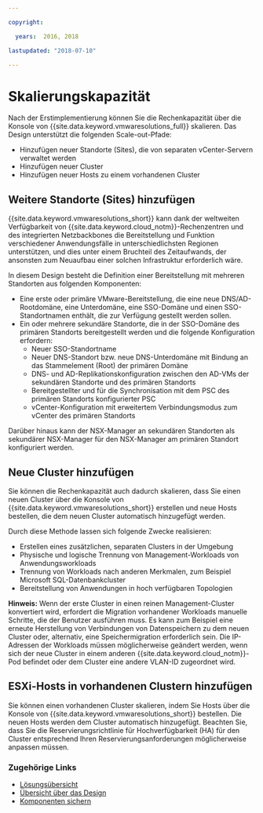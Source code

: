 ```yaml
---

copyright:

  years:  2016, 2018

lastupdated: "2018-07-10"

---
```


# Skalierungskapazität

Nach der Erstimplementierung können Sie die Rechenkapazität über die Konsole von {{site.data.keyword.vmwaresolutions_full}} skalieren. Das Design unterstützt die folgenden Scale-out-Pfade:
* Hinzufügen neuer Standorte (Sites), die von separaten vCenter-Servern verwaltet werden
* Hinzufügen neuer Cluster
* Hinzufügen neuer Hosts zu einem vorhandenen Cluster

## Weitere Standorte (Sites) hinzufügen

{{site.data.keyword.vmwaresolutions_short}} kann dank der weltweiten Verfügbarkeit von {{site.data.keyword.cloud_notm}}-Rechenzentren und des integrierten Netzbackbones die Bereitstellung und Funktion verschiedener Anwendungsfälle in unterschiedlichsten Regionen unterstützen, und dies unter einem Bruchteil des Zeitaufwands, der ansonsten zum Neuaufbau einer solchen Infrastruktur erforderlich wäre.

In diesem Design besteht die Definition einer Bereitstellung mit mehreren Standorten aus folgenden Komponenten:
* Eine erste oder primäre VMware-Bereitstellung, die eine neue DNS/AD-Rootdomäne, eine Unterdomäne, eine SSO-Domäne und einen SSO-Standortnamen enthält, die zur Verfügung gestellt werden sollen.
* Ein oder mehrere sekundäre Standorte, die in der SSO-Domäne des primären Standorts bereitgestellt werden und die folgende Konfiguration erfordern:
   * Neuer SSO-Standortname
   * Neuer DNS-Standort bzw. neue DNS-Unterdomäne mit Bindung an das Stammelement (Root) der primären Domäne
   * DNS- und AD-Replikationskonfiguration zwischen den AD-VMs der sekundären Standorte und des primären Standorts
   * Bereitgestellter und für die Synchronisation mit dem PSC des primären Standorts konfigurierter PSC
   * vCenter-Konfiguration mit erweitertem Verbindungsmodus zum vCenter des primären Standorts

Darüber hinaus kann der NSX-Manager an sekundären Standorten als sekundärer NSX-Manager für den NSX-Manager am primären Standort konfiguriert werden.

## Neue Cluster hinzufügen

Sie können die Rechenkapazität auch dadurch skalieren, dass Sie einen neuen Cluster über die Konsole von {{site.data.keyword.vmwaresolutions_short}} erstellen und neue Hosts bestellen, die dem neuen Cluster automatisch hinzugefügt werden.

Durch diese Methode lassen sich folgende Zwecke realisieren:
* Erstellen eines zusätzlichen, separaten Clusters in der Umgebung
* Physische und logische Trennung von Management-Workloads von Anwendungsworkloads
* Trennung von Workloads nach anderen Merkmalen, zum Beispiel Microsoft SQL-Datenbankcluster
* Bereitstellung von Anwendungen in hoch verfügbaren Topologien

**Hinweis:** Wenn der erste Cluster in einen reinen Management-Cluster konvertiert wird, erfordert die Migration vorhandener Workloads manuelle Schritte, die der Benutzer ausführen muss. Es kann zum Beispiel eine erneute Herstellung von Verbindungen von Datenspeichern zu dem neuen Cluster oder, alternativ, eine Speichermigration erforderlich sein. Die IP-Adressen der Workloads müssen möglicherweise geändert werden, wenn sich der neue Cluster in einem anderen {{site.data.keyword.cloud_notm}}-Pod befindet oder dem Cluster eine andere VLAN-ID zugeordnet wird.

## ESXi-Hosts in vorhandenen Clustern hinzufügen

Sie können einen vorhandenen Cluster skalieren, indem Sie Hosts über die Konsole von {{site.data.keyword.vmwaresolutions_short}} bestellen.  Die neuen Hosts werden dem Cluster automatisch hinzugefügt. Beachten Sie, dass Sie die Reservierungsrichtlinie für Hochverfügbarkeit (HA) für den Cluster entsprechend Ihren Reservierungsanforderungen möglicherweise anpassen müssen.

### Zugehörige Links

* [Lösungsübersicht](solution_overview.html)
* [Übersicht über das Design](design_overview.html)
* [Komponenten sichern](solution_backingup.html)
